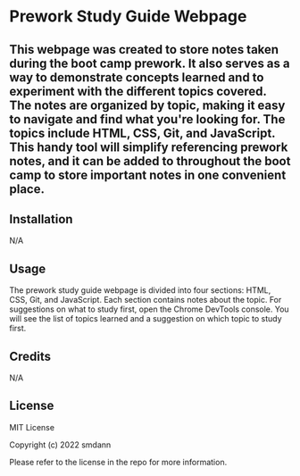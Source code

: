 # Prework Study Guide Webpage

## This webpage was created to store notes taken during the boot camp prework. It also serves as a way to demonstrate concepts learned and to experiment with the different topics covered. The notes are organized by topic, making it easy to navigate and find what you're looking for. The topics include HTML, CSS, Git, and JavaScript. This handy tool will simplify referencing prework notes, and it can be added to throughout the boot camp to store important notes in one convenient place. 

## Installation

N/A

## Usage

The prework study guide webpage is divided into four sections: HTML, CSS, Git, and JavaScript. Each section contains notes about the topic. For suggestions on what to study first, open the Chrome DevTools console. You will see the list of topics learned and a suggestion on which topic to study first. 

## Credits

N/A

## License

MIT License

Copyright (c) 2022 smdann

Please refer to the license in the repo for more information.
